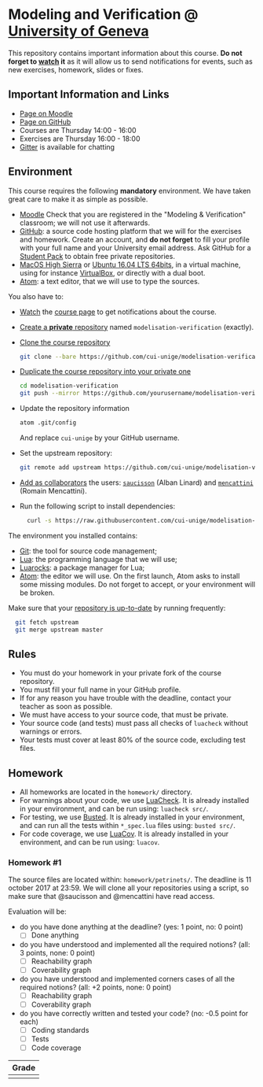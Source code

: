# Modeling and Verification @ [University of Geneva](http://www.unige.ch)

This repository contains important information about this course.
**Do not forget to [watch](https://github.com/cui-unige/modelisation-verification/subscription) it** as it will allow us to send notifications for events,
such as new exercises, homework, slides or fixes.

## Important Information and Links

* [Page on Moodle](https://moodle.unige.ch/course/view.php?id=183)
* [Page on GitHub](https://github.com/cui-unige/modelisation-verification)
* Courses are Thursday 14:00 - 16:00
* Exercises are Thursday 16:00 - 18:00
* [Gitter](https://gitter.im/cui-unige/modelisation-verification) is available for chatting

## Environment

This course requires the following **mandatory** environment.
We have taken great care to make it as simple as possible.

* [Moodle](https://moodle.unige.ch)
  Check that you are registered in the "Modeling & Verification" classroom;
  we will not use it afterwards.
* [GitHub](https://github.com): a source code hosting platform
  that we will for the exercises and homework.
  Create an account, and **do not forget** to fill your profile with your full name
  and your University email address.
  Ask GitHub for a [Student Pack](https://education.github.com/pack) to obtain
  free private repositories.
* [MacOS High Sierra](https://www.apple.com/macos/high-sierra/)
  or [Ubuntu 16.04 LTS 64bits](https://www.ubuntu.com/download/desktop),
  in a virtual machine, using for instance [VirtualBox](http://virtualbox.org),
  or directly with a dual boot.
* [Atom](https://atom.io): a text editor, that we will use to type the sources.

You also have to:
* [Watch](https://github.com/cui-unige/modelisation-verification/subscription)
  the [course page](https://github.com/cui-unige/modelisation-verification)
  to get notifications about the course.
* [Create a **private** repository](https://help.github.com/articles/creating-a-new-repository/)
  named `modelisation-verification` (exactly).
* [Clone the course repository](https://help.github.com/articles/cloning-a-repository/)

  ```sh
  git clone --bare https://github.com/cui-unige/modelisation-verification.git
  ```

* [Duplicate the course repository into your private one](https://help.github.com/articles/duplicating-a-repository/)

  ```sh
  cd modelisation-verification
  git push --mirror https://github.com/yourusername/modelisation-verification.git
  ```

* Update the repository information

  ```sh
  atom .git/config
  ```

  And replace `cui-unige` by your GitHub username.
* Set the upstream repository:

  ```sh
  git remote add upstream https://github.com/cui-unige/modelisation-verification.git
  ```

* [Add as collaborators](https://help.github.com/articles/inviting-collaborators-to-a-personal-repository/)
  the users: [`saucisson`](https://github.com/saucisson) (Alban Linard)
  and [`mencattini`](https://github.com/mencattini) (Romain Mencattini).
* Run the following script to install dependencies:

  ```sh
    curl -s https://raw.githubusercontent.com/cui-unige/modelisation-verification/master/bin/install | bash /dev/stdin
  ```

The environment you installed contains:
* [Git](https://git-scm.com/docs/gittutorial):
  the tool for source code management;
* [Lua](https://www.lua.org):
  the programming language that we will use;
* [Luarocks](https://luarocks.org):
  a package manager for Lua;
* [Atom](https://atom.io):
  the editor we will use.
  On the first launch, Atom asks to install some missing modules.
  Do not forget to accept, or your environment will be broken.

Make sure that your [repository is up-to-date](https://help.github.com/articles/syncing-a-fork/)
by running frequently:

```sh
  git fetch upstream
  git merge upstream master
```

## Rules

* You must do your homework in your private fork of the course repository.
* You must fill your full name in your GitHub profile.
* If for any reason you have trouble with the deadline,
  contact your teacher as soon as possible.
* We must have access to your source code, that must be private.
* Your source code (and tests) must pass all checks of `luacheck`
  without warnings or errors.
* Your tests must cover at least 80% of the source code, excluding test files.

## Homework

* All homeworks are located in the `homework/` directory.
* For warnings about your code, we use [LuaCheck](https://github.com/mpeterv/luacheck).
  It is already installed in your environment,
  and can be run using: `luacheck src/`.
* For testing, we use [Busted](http://olivinelabs.com/busted/).
  It is already installed in your environment,
  and can run all the tests within `*_spec.lua` files using: `busted src/`.
* For code coverage, we use [LuaCov](http://keplerproject.github.io/luacov/).
  It is already installed in your environment,
  and can be run using: `luacov`.

### Homework #1

The source files are located within: `homework/petrinets/`.
The deadline is 11 october 2017 at 23:59.
We will clone all your repositories using a script,
so make sure that @saucisson and @mencattini have read access.

Evaluation will be:

* do you have done anything at the deadline?
  (yes: 1 point, no: 0 point)
  * [ ] Done anything
* do you have understood and implemented all the required notions?
  (all: 3 points, none: 0 point)
  * [ ] Reachability graph
  * [ ] Coverability graph
* do you have understood and implemented corners cases of all the required
  notions?
  (all: +2 points, none: 0 point)
  * [ ] Reachability graph
  * [ ] Coverability graph
* do you have correctly written and tested your code?
  (no: -0.5 point for each)
  * [ ] Coding standards
  * [ ] Tests
  * [ ] Code coverage

| Grade |
| ----- |
|       |
